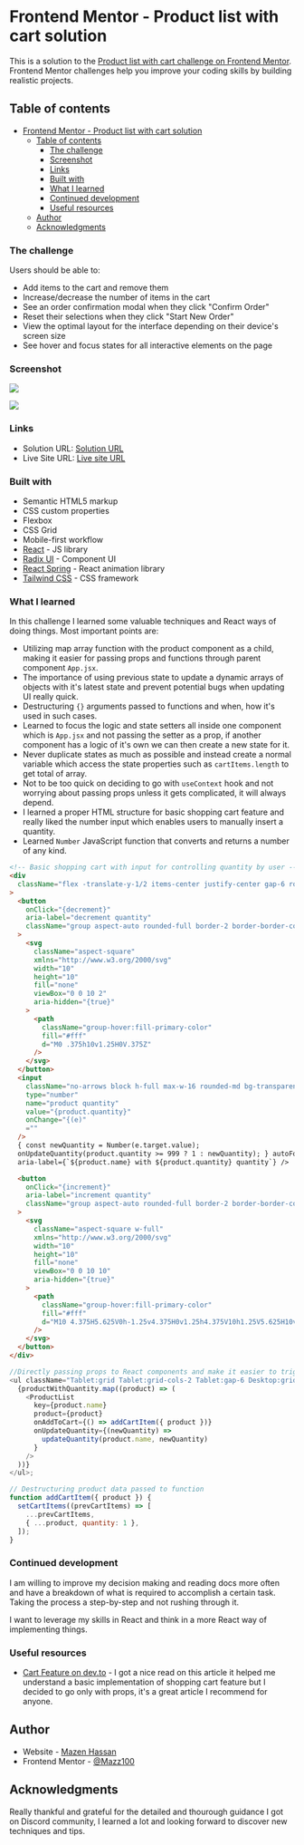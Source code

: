 # Frontend Mentor - Product list with cart solution

This is a solution to the [Product list with cart challenge on Frontend Mentor](https://www.frontendmentor.io/challenges/product-list-with-cart-5MmqLVAp_d). Frontend Mentor challenges help you improve your coding skills by building realistic projects.

## Table of contents

- [Frontend Mentor - Product list with cart solution](#frontend-mentor---product-list-with-cart-solution)
  - [Table of contents](#table-of-contents)
    - [The challenge](#the-challenge)
    - [Screenshot](#screenshot)
    - [Links](#links)
    - [Built with](#built-with)
    - [What I learned](#what-i-learned)
    - [Continued development](#continued-development)
    - [Useful resources](#useful-resources)
  - [Author](#author)
  - [Acknowledgments](#acknowledgments)

### The challenge

Users should be able to:

- Add items to the cart and remove them
- Increase/decrease the number of items in the cart
- See an order confirmation modal when they click "Confirm Order"
- Reset their selections when they click "Start New Order"
- View the optimal layout for the interface depending on their device's screen size
- See hover and focus states for all interactive elements on the page

### Screenshot

![](./product-list-desktop.png)

![](./product-list-mobile.png)

### Links

- Solution URL: [Solution URL](https://www.frontendmentor.io/solutions/product-list-with-cart-using-react-tailwind-9Z8buG9Sg1)
- Live Site URL: [Live site URL](https://github.com/Mazz100/Product-list-with-cart/tree/24af2307f235541eb62102f2231206e0d2a4bf4f)

### Built with

- Semantic HTML5 markup
- CSS custom properties
- Flexbox
- CSS Grid
- Mobile-first workflow
- [React](https://reactjs.org/) - JS library
- [Radix UI](https://www.radix-ui.com/primitives/docs/components/dialog) - Component UI
- [React Spring](https://react-spring.dev/docs) - React animation library
- [Tailwind CSS](https://tailwindcss.com/docs/installation) - CSS framework

### What I learned

In this challenge I learned some valuable techniques and React ways of doing things. Most important points are:

- Utilizing map array function with the product component as a child, making it easier for passing props and functions through parent component `App.jsx`.
- The importance of using previous state to update a dynamic arrays of objects with it's latest state and prevent potential bugs when updating UI really quick.
- Destructuring `{}` arguments passed to functions and when, how it's used in such cases.
- Learned to focus the logic and state setters all inside one component which is `App.jsx` and not passing the setter as a prop, if another component has a logic of it's own we can then create a new state for it.
- Never duplicate states as much as possible and instead create a normal variable which access the state properties such as `cartItems.length` to get total of array.
- Not to be too quick on deciding to go with `useContext` hook and not worrying about passing props unless it gets complicated, it will always depend.
- I learned a proper HTML structure for basic shopping cart feature and really liked the number input which enables users to manually insert a quantity.
- Learned `Number` JavaScript function that converts and returns a number of any kind.

```html
<!-- Basic shopping cart with input for controlling quantity by user -->
<div
  className="flex -translate-y-1/2 items-center justify-center gap-6 rounded-full bg-primary-color p-3 transition-colors duration-500"
>
  <button
    onClick="{decrement}"
    aria-label="decrement quantity"
    className="group aspect-auto rounded-full border-2 border-border-color-veryLight p-1 transition-colors duration-150 hover:bg-white focus-visible:outline-[1px] focus-visible:outline-offset-[5px] focus-visible:outline-white"
  >
    <svg
      className="aspect-square"
      xmlns="http://www.w3.org/2000/svg"
      width="10"
      height="10"
      fill="none"
      viewBox="0 0 10 2"
      aria-hidden="{true}"
    >
      <path
        className="group-hover:fill-primary-color"
        fill="#fff"
        d="M0 .375h10v1.25H0V.375Z"
      />
    </svg>
  </button>
  <input
    className="no-arrows block h-full max-w-16 rounded-md bg-transparent text-center text-white transition-colors duration-150 focus-visible:outline-[1px] focus-visible:outline-white"
    type="number"
    name="product quantity"
    value="{product.quantity}"
    onChange="{(e)"
    =""
  />
  { const newQuantity = Number(e.target.value);
  onUpdateQuantity(product.quantity >= 999 ? 1 : newQuantity); } autoFocus
  aria-label={`${product.name} with ${product.quantity} quantity`} />

  <button
    onClick="{increment}"
    aria-label="increment quantity"
    className="group aspect-auto rounded-full border-2 border-border-color-veryLight p-1 transition-colors duration-150 hover:bg-white focus-visible:outline-[1px] focus-visible:outline-offset-[5px] focus-visible:outline-white"
  >
    <svg
      className="aspect-square w-full"
      xmlns="http://www.w3.org/2000/svg"
      width="10"
      height="10"
      fill="none"
      viewBox="0 0 10 10"
      aria-hidden="{true}"
    >
      <path
        className="group-hover:fill-primary-color"
        fill="#fff"
        d="M10 4.375H5.625V0h-1.25v4.375H0v1.25h4.375V10h1.25V5.625H10v-1.25Z"
      />
    </svg>
  </button>
</div>
```

```js
//Directly passing props to React components and make it easier to trigger functions and retrieve product data directly
<ul className="Tablet:grid Tablet:grid-cols-2 Tablet:gap-6 Desktop:grid-cols-3 Desktop:gap-6">
  {productWithQuantity.map((product) => (
    <ProductList
      key={product.name}
      product={product}
      onAddToCart={() => addCartItem({ product })}
      onUpdateQuantity={(newQuantity) =>
        updateQuantity(product.name, newQuantity)
      }
    />
  ))}
</ul>;

// Destructuring product data passed to function
function addCartItem({ product }) {
  setCartItems((prevCartItems) => [
    ...prevCartItems,
    { ...product, quantity: 1 },
  ]);
}
```

### Continued development

I am willing to improve my decision making and reading docs more often and have a breakdown of what is required to accomplish a certain task. Taking the process a step-by-step and not rushing through it.

I want to leverage my skills in React and think in a more React way of implementing things.

### Useful resources

- [Cart Feature on dev.to](https://dev.to/anne46/cart-functionality-in-react-with-context-api-2k2f) - I got a nice read on this article it helped me understand a basic implementation of shopping cart feature but I decided to go only with props, it's a great article I recommend for anyone.

## Author

- Website - [Mazen Hassan](https://mazen-hassan-portfolio.vercel.app/)
- Frontend Mentor - [@Mazz100](https://www.frontendmentor.io/profile/Mazz100)

## Acknowledgments

Really thankful and grateful for the detailed and thourough guidance I got on Discord community, I learned a lot and looking forward to discover new techniques and tips.
